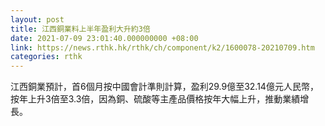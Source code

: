```yaml
---
layout: post
title: 江西銅業料上半年盈利大升約3倍
date: 2021-07-09 23:01:40.000000000 +08:00
link: https://news.rthk.hk/rthk/ch/component/k2/1600078-20210709.htm
categories: rthk
---
```


江西銅業預計，首6個月按中國會計準則計算，盈利29.9億至32.14億元人民幣，按年上升3倍至3.3倍，因為銅、硫酸等主產品價格按年大幅上升，推動業績增長。
